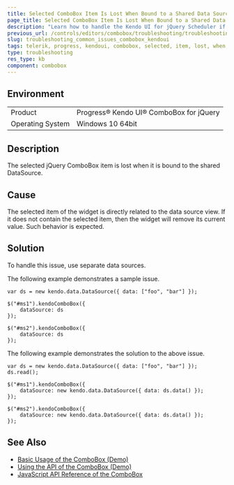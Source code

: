 ```yaml
---
title: Selected ComboBox Item Is Lost When Bound to a Shared Data Source
page_title: Selected ComboBox Item Is Lost When Bound to a Shared Data Source
description: "Learn how to handle the Kendo UI for jQuery Scheduler if the selected item of the component is lost when bound to a shared data source."
previous_url: /controls/editors/combobox/troubleshooting/troubleshooting, /controls/editors/combobox/troubleshooting
slug: troubleshooting_common_issues_combobox_kendoui
tags: telerik, progress, kendoui, combobox, selected, item, lost, when, bound, to, shared, datasource
type: troubleshooting
res_type: kb
component: combobox
---
```


## Environment

<table>
 <tr>
  <td>Product</td>
  <td>Progress® Kendo UI® ComboBox for jQuery</td>
 </tr>
 <tr>
  <td>Operating System</td>
  <td>Windows 10 64bit</td>
 </tr>
</table>

## Description

The selected jQuery ComboBox item is lost when it is bound to the shared DataSource.

## Cause

The selected item of the widget is directly related to the data source view. If it does not contain the selected item, then the widget will remove its current value. Such behavior is expected.

## Solution

To handle this issue, use separate data sources.

The following example demonstrates a sample issue.

    var ds = new kendo.data.DataSource({ data: ["foo", "bar"] });

    $("#ms1").kendoComboBox({
        dataSource: ds
    });

    $("#ms2").kendoComboBox({
        dataSource: ds
    });

The following example demonstrates the solution to the above issue.

    var ds = new kendo.data.DataSource({ data: ["foo", "bar"] });
    ds.read();

    $("#ms1").kendoComboBox({
        dataSource: new kendo.data.DataSource({ data: ds.data() });
    });

    $("#ms2").kendoComboBox({
        dataSource: new kendo.data.DataSource({ data: ds.data() });
    });


## See Also

* [Basic Usage of the ComboBox (Demo)](https://demos.telerik.com/kendo-ui/combobox/index)
* [Using the API of the ComboBox (Demo)](https://demos.telerik.com/kendo-ui/combobox/api)
* [JavaScript API Reference of the ComboBox](/api/javascript/ui/combobox)
